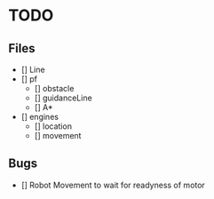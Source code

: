 # TODO

## Files

- [] Line
- [] pf
    - [] obstacle
    - [] guidanceLine
    - [] A*
- [] engines
    - [] location
    - [] movement


## Bugs

- [] Robot Movement to wait for readyness of motor